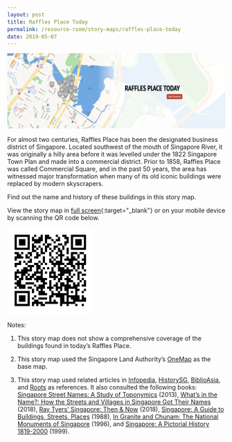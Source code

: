```yaml
---
layout: post
title: Raffles Place Today
permalink: /resource-room/story-maps/raffles-place-today
date: 2019-05-07
---
```


<img src="/images/storymap-image-raffles-place-today.png" alt="storymap-raffles-place-today"/>

For almost two centuries, Raffles Place has been the designated business district of Singapore. Located southwest of the mouth of Singapore River, it was originally a hilly area before it was levelled under the 1822 Singapore Town Plan and made into a commercial district. Prior to 1858, Raffles Place was called Commercial Square, and in the past 50 years, the area has witnessed major transformation when many of its old iconic buildings were replaced by modern skyscrapers.

Find out the name and history of these buildings in this story map.

View the story map in [full screen](https://uploads.knightlab.com/storymapjs/04f5c05311b7e48aadefd0cdd269c308/buildings-along-singapore-river/index.html){:target="_blank"} or on your mobile device by scanning the QR code below.

<img src="/images/qr-code-storymap-raffles-place-today.png" alt="qr-code-storymap-raffles-place-today" style="width:200px;" />

Notes:

1. This story map does not show a comprehensive coverage of the buildings found in today’s Raffles Place.

2. This story map used the Singapore Land Authority’s [OneMap](https://docs.onemap.sg/maps/index.html) as the base map.

3. This story map used related articles in [Infopedia](https://eresources.nlb.gov.sg/infopedia/), [HistorySG](http://eresources.nlb.gov.sg/history), [BiblioAsia](https://www.nlb.gov.sg/Browse/BiblioAsia.aspx), and [Roots](https://www.roots.sg/) as references. It also consulted the following books: [Singapore Street Names: A Study of Toponymics](https://eservice.nlb.gov.sg/item_holding.aspx?bid=200123850) (2013), [What’s in the Name?: How the Streets and Villages in Singapore Got Their Names](https://eservice.nlb.gov.sg/item_holding.aspx?bid=202924449) (2018), [Ray Tyers’ Singapore: Then & Now](https://eservice.nlb.gov.sg/item_holding.aspx?bid=203784837) (2018), [Singapore: A Guide to Buildings, Streets, Places](http://eservice.nlb.gov.sg/item_holding.aspx?bid=4712298) (1988), [In Granite and Chunam: The National Monuments of Singapore](http://eservice.nlb.gov.sg/item_holding_s.aspx?bid=7919754) (1996), and [Singapore: A Pictorial History 1819-2000](http://eservice.nlb.gov.sg/item_holding.aspx?bid=9651676) (1999).
